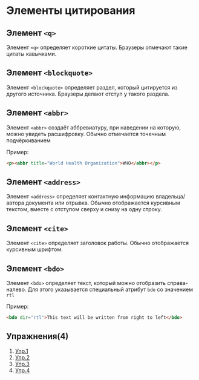 # Элементы цитирования
## Элемент `<q>`
Элемент `<q>` определяет короткие цитаты. Браузеры отмечают такие цитаты кавычками.

## Элемент `<blockquote>`
Элемент `<blockquote>` определяет раздел, который цитируется из другого источника. Браузеры делают отступ у такого раздела.

## Элемент `<abbr>`
Элемент `<abbr>` создаёт аббревиатуру, при наведении на которую, можно увидеть расшифровку. Обычно отмечается точечным подчёркиванием

Пример:
```html
<p><abbr title="World Health Organization">WHO</abbr></p> 
```

## Элемент `<address>`
Элемент `<address>` определяет контактную информацию владельца/автора документа или отрывка.
Обычно отображается курсивным текстом, вместе с отступом сверху и снизу на одну строку.

## Элемент `<cite>`
Элемент `<cite>` определяет заголовок работы. Обычно отображается курсивным шрифтом.

## Элемент `<bdo>`
Элемент `<bdo>` определяет текст, который можно отобразить справа-налево. Для этого указывается специальный атрибут `bdo` со значением `rtl`

Пример:
```html
<bdo dir="rtl">This text will be written from right to left</bdo> 
```

## Упражнения(4)
1. [Упр.1](https://codepen.io/Learde/pen/ervELN)
2. [Упр.2](https://codepen.io/Learde/pen/BxWdGG)
3. [Упр.3](https://codepen.io/Learde/pen/rvyzPx)
4. [Упр.4](https://codepen.io/Learde/pen/QrpMYR)

